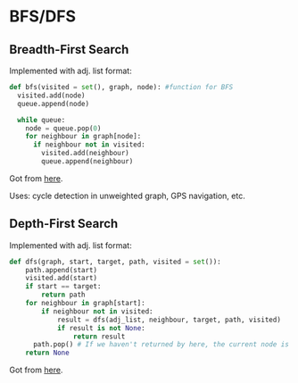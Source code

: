 # BFS/DFS

## Breadth-First Search
Implemented with adj. list format:
```Python
def bfs(visited = set(), graph, node): #function for BFS
  visited.add(node)
  queue.append(node)

  while queue:
    node = queue.pop(0) 
    for neighbour in graph[node]:
      if neighbour not in visited:
        visited.add(neighbour)
        queue.append(neighbour)
```
Got from [here](https://favtutor.com/blogs/breadth-first-search-python).

Uses: cycle detection in unweighted graph, GPS navigation, etc.

## Depth-First Search
Implemented with adj. list format:
```Python
def dfs(graph, start, target, path, visited = set()):
    path.append(start)
    visited.add(start) 
    if start == target:
        return path
    for neighbour in graph[start]:
        if neighbour not in visited:
            result = dfs(adj_list, neighbour, target, path, visited)
            if result is not None:
                return result
	  path.pop() # If we haven't returned by here, the current node is not on path to target.
    return None
```
Got from [here](https://stackabuse.com/depth-first-search-dfs-in-python-theory-and-implementation/).
